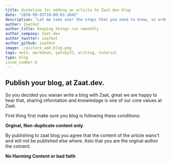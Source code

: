 ```yaml
---
title: Guideline for adding an article to Zaat.dev blog
date: "2020-09-03T18:00:03.284Z"
description: "Let me take over the steps that you need to know, in order to publish your article to zaat.dev/blog"
author: Zaatbot
author_title: Keeping things run smoothly
author_company: Zaat.dev
author_twitter: zaatbot
author_github: zaatbot
image: ./picture_add_blog.png
tags: meta, markdown, gatsbyJS, writing, tutorial
type: blog
issue_number:6
---
```




## Publish your blog, at Zaat.dev. 


So you decided you wanan write a blog with Zaat, great we are happy to hear that, sharing information and knowledage is one of our core values at Zaat. 

First thing first make sure you blog is following these conditions:

**Orginal, Non-duplicate content only**.
  
By publishing to zaat blog you agree that the content of the article wans't and will not be published else where. Aslo that you are the orginal author the cotnent. 

**No Harming Content or bad faith** 


